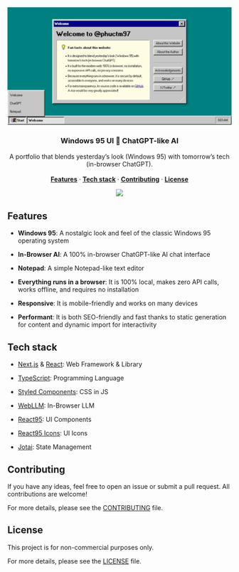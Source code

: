 <a href="https://www.phuctm97.com">
  <img alt="A portfolio with Windows 95 UI and ChatGPT-like AI" src="app/opengraph-image.png">
</a>
<h3 align="center">Windows 95 UI 💞 ChatGPT-like AI</h3>
<p align="center">
  A portfolio that blends yesterday’s look (Windows 95) with tomorrow’s tech (in-browser ChatGPT).
  <br />
  <br />
  <a href="#features"><strong>Features</strong></a> ·
  <a href="#tech-stack"><strong>Tech stack</strong></a> ·
  <a href="#contributing"><strong>Contributing</strong></a> ·
  <a href="#license"><strong>License</strong></a>
</p>
<p align="center">
  <a href="https://x.com/phuctm97"><img src="https://img.shields.io/twitter/follow/phuctm97" /></a>
</p>

## Features

- **Windows 95**: A nostalgic look and feel of the classic Windows 95 operating system

- **In-Browser AI**: A 100% in-browser ChatGPT-like AI chat interface

- **Notepad**: A simple Notepad-like text editor

- **Everything runs in a browser**: It is 100% local, makes zero API calls, works offline, and requires no installation

- **Responsive**: It is mobile-friendly and works on many devices

- **Performant**: It is both SEO-friendly and fast thanks to static generation for content and dynamic import for interactivity

## Tech stack

- [Next.js] & [React]: Web Framework & Library

- [TypeScript]: Programming Language

- [Styled Components]: CSS in JS

- [WebLLM]: In-Browser LLM

- [React95]: UI Components

- [React95 Icons]: UI Icons

- [Jotai]: State Management

## Contributing

If you have any ideas, feel free to open an issue or submit a pull request. All contributions are welcome!

For more details, please see the [CONTRIBUTING](CONTRIBUTING.md) file.

## License

This project is for non-commercial purposes only.

For more details, please see the [LICENSE](LICENSE) file.

<!-- Links -->

[Next.js]: https://nextjs.org
[React]: https://react.dev
[TypeScript]: https://www.typescriptlang.org
[Styled Components]: https://styled-components.com
[WebLLM]: https://webllm.mlc.ai
[React95]: https://react95.io
[React95 Icons]: https://react95.github.io/React95
[Jotai]: https://jotai.org
